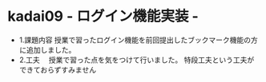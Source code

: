# kadai09 - ログイン機能実装 - 
- 1.課題内容
 授業で習ったログイン機能を前回提出したブックマーク機能の方に追加しました。
- 2.工夫
　授業で習った点を気をつけて行いました。
 特段工夫という工夫ができておらずすみません
